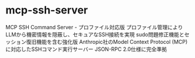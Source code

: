 # mcp-ssh-server
MCP SSH Command Server - プロファイル対応版  プロファイル管理によりLLMから機密情報を隠蔽し、セキュアなSSH接続を実現 sudo問題修正機能とセッション復旧機能を含む強化版 Anthropic社のModel Context Protocol (MCP)に対応したSSHコマンド実行サーバー JSON-RPC 2.0仕様に完全準拠

